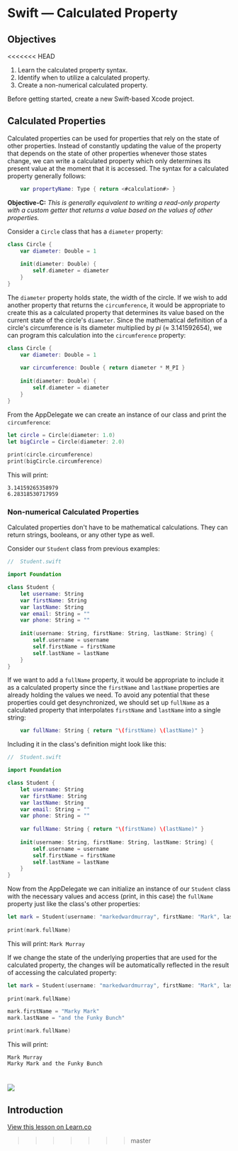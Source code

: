 # Swift — Calculated Property

## Objectives

<<<<<<< HEAD
1. Learn the calculated property syntax.
2. Identify when to utilize a calculated property.
3. Create a non-numerical calculated property.


Before getting started, create a new Swift-based Xcode project.

## Calculated Properties

Calculated properties can be used for properties that rely on the state of other properties. Instead of constantly updating the value of the property that depends on the state of other properties whenever those states change, we can write a calculated property which only determines its present value at the moment that it is accessed. The syntax for a calculated property generally follows:

```swift
    var propertyName: Type { return <#calculation#> }
```

**Objective-C:** *This is generally equivalent to writing a read-only property with a custom getter that returns a value based on the values of other properties.*

Consider a `Circle` class that has a `diameter` property:

```swift
class Circle {
    var diameter: Double = 1
    
    init(diameter: Double) {
        self.diameter = diameter
    }
}
```
The `diameter` property holds state, the width of the circle. If we wish to add another property that returns the `circumference`, it would be appropriate to create this as a calculated property that determines its value based on the current state of the circle's `diameter`. Since the mathematical definition of a circle's circumference is its diameter multiplied by *pi* (≈ 3.141592654), we can program this calculation into the `circumference` property:

```swift
class Circle {
    var diameter: Double = 1
    
    var circumference: Double { return diameter * M_PI }
    
    init(diameter: Double) {
        self.diameter = diameter
    }
}
```
From the AppDelegate we can create an instance of our class and print the `circumference`:

```swift
let circle = Circle(diameter: 1.0)
let bigCircle = Circle(diameter: 2.0)
        
print(circle.circumference)
print(bigCircle.circumference)
```

This will print:

```
3.14159265358979
6.28318530717959
```

### Non-numerical Calculated Properties

Calculated properties don't have to be mathematical calculations. They can return strings, booleans, or any other type as well. 

Consider our `Student` class from previous examples:

```swift
//  Student.swift

import Foundation

class Student {
    let username: String
    var firstName: String
    var lastName: String
    var email: String = ""
    var phone: String = ""
    
    init(username: String, firstName: String, lastName: String) {
        self.username = username
        self.firstName = firstName
        self.lastName = lastName
    }
}
```

If we want to add a `fullName` property, it would be appropriate to include it as a calculated property since the `firstName` and `lastName` properties are already holding the values we need. To avoid any potential that these properties could get desynchronized, we should set up `fullName` as a calculated property that interpolates `firstName` and `lastName` into a single string:

```swift
    var fullName: String { return "\(firstName) \(lastName)" }
```
Including it in the class's definition might look like this:

```swift
//  Student.swift

import Foundation

class Student {
    let username: String
    var firstName: String
    var lastName: String
    var email: String = ""
    var phone: String = ""
    
    var fullName: String { return "\(firstName) \(lastName)" }
    
    init(username: String, firstName: String, lastName: String) {
        self.username = username
        self.firstName = firstName
        self.lastName = lastName
    }
}
```
Now from the AppDelegate we can initialize an instance of our `Student` class with the necessary values and access (print, in this case) the `fullName` property just like the class's other properties:

```swift
let mark = Student(username: "markedwardmurray", firstName: "Mark", lastName: "Murray")
        
print(mark.fullName)
```
This will print: `Mark Murray`

If we change the state of the underlying properties that are used for the calculated property, the changes will be automatically reflected in the result of accessing the calculated property:

```swift
let mark = Student(username: "markedwardmurray", firstName: "Mark", lastName: "Murray")
        
print(mark.fullName)

mark.firstName = "Marky Mark"
mark.lastName = "and the Funky Bunch"

print(mark.fullName)
```
This will print:

```
Mark Murray
Marky Mark and the Funky Bunch
```
![](https://curriculum-content.s3.amazonaws.com/swift/swift-calculated-property/Wildside.jpg)
=======
## Introduction
<a href='https://learn.co/lessons/swift-calculated-property' data-visibility='hidden'>View this lesson on Learn.co</a>
>>>>>>> master
